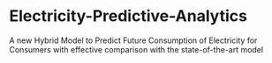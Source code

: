 # Electricity-Predictive-Analytics
A new Hybrid Model to Predict Future Consumption of Electricity for Consumers with effective comparison with the state-of-the-art model
